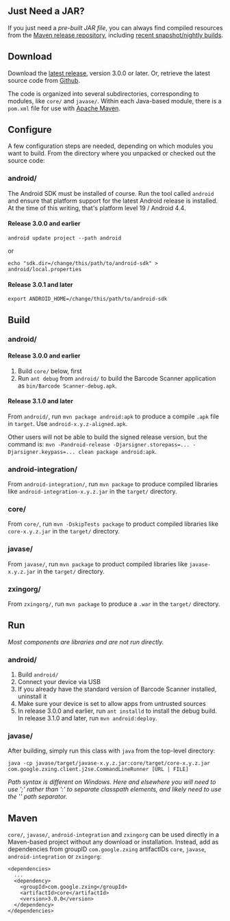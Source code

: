 ## Just Need a JAR?

If you just need a *pre-built JAR file*, you can always find compiled resources from the [Maven release repository](http://repo1.maven.org/maven2/com/google/zxing/), including [recent snapshot/nightly builds](https://oss.sonatype.org/content/repositories/snapshots/com/google/zxing/).

## Download

Download the [latest release](https://github.com/zxing/zxing/releases), version 3.0.0 or later. Or, retrieve the latest source code from [Github](https://github.com/zxing/zxing).

The code is organized into several subdirectories, corresponding to modules, like `core/` and `javase/`. Within each Java-based module, there is a `pom.xml` file for use with [Apache Maven](http://maven.apache.org/). 

## Configure

A few configuration steps are needed, depending on which modules you want to build. From the directory where you unpacked or checked out the source code:

### android/

The Android SDK must be installed of course. Run the tool called `android` and ensure that platform support for the latest Android release is installed. At the time of this writing, that's platform level 19 / Android 4.4.

#### Release 3.0.0 and earlier

```
android update project --path android
```
or
```
echo "sdk.dir=/change/this/path/to/android-sdk" > android/local.properties
```

#### Release 3.0.1 and later

```
export ANDROID_HOME=/change/this/path/to/android-sdk
```

## Build

### android/

#### Release 3.0.0 and earlier

1. Build `core/` below, first
1. Run `ant debug` from `android/` to build the Barcode Scanner application as `bin/Barcode Scanner-debug.apk`.

#### Release 3.1.0 and later

From `android/`, run `mvn package android:apk` to produce a compile `.apk` file in `target`. Use `android-x.y.z-aligned.apk`.

Other users will not be able to build the signed release version, but the command is: `mvn -Pandroid-release -Djarsigner.storepass=... -Djarsigner.keypass=... clean package android:apk`.

### android-integration/

From `android-integration/`, run `mvn package` to produce compiled libraries like `android-integration-x.y.z.jar` in the `target/` directory.

### core/

From `core/`, run `mvn -DskipTests package` to product compiled libraries like `core-x.y.z.jar` in the `target/` directory.

### javase/

From `javase/`, run `mvn package` to product compiled libraries like `javase-x.y.z.jar` in the `target/` directory.

### zxingorg/

From `zxingorg/`, run `mvn package` to produce a `.war` in the `target/` directory.

## Run

_Most components are libraries and are not run directly._

### android/

1. Build `android/`
1. Connect your device via USB
1. If you already have the standard version of Barcode Scanner installed, uninstall it
1. Make sure your device is set to allow apps from untrusted sources
1. In release 3.0.0 and earlier, run `ant installd` to install the debug build. In release 3.1.0 and later, run `mvn android:deploy`.

### javase/

After building, simply run this class with `java` from the top-level directory:

```
java -cp javase/target/javase-x.y.z.jar:core/target/core-x.y.z.jar com.google.zxing.client.j2se.CommandLineRunner [URL | FILE]
```

_Path syntax is different on Windows. Here and elsewhere you will need to use ';' rather than ':' to separate classpath elements, and likely need to use the '\' path separator._

## Maven

`core/`, `javase/`, `android-integration` and `zxingorg` can be used directly in a Maven-based project without any download or installation. Instead, add as dependencies from groupID `com.google.zxing` artifactIDs `core`, `javase`, `android-integration` or `zxingorg`:

```
<dependencies>
  ...
  <dependency>
    <groupId>com.google.zxing</groupId>
    <artifactId>core</artifactId>
    <version>3.0.0</version>
  </dependency>
</dependencies>
```